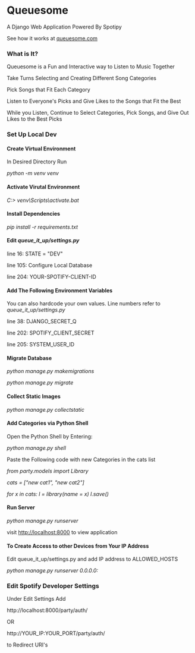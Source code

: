 <h1> Queuesome </h1>

   A Django Web Application Powered By Spotipy

   See how it works at <a href="https://queuesome.com/tutorial">queuesome.com</a>



   <h3>What is It?</h3>

   Queuesome is a Fun and Interactive way to Listen to Music Together

   Take Turns Selecting and Creating Different Song Categories

   Pick Songs that Fit Each Category

   Listen to Everyone's Picks and Give Likes to the Songs that Fit the Best 

   While you Listen, Continue to Select Categories, Pick Songs, and Give Out Likes to the Best Picks



   <h3> Set Up Local Dev </h3>
   
   <h4>Create Virtual Environment</h4>

   In Desired Directory Run

   <I>python -m venv venv</I>


   <h4>Activate Virutal Environment</h4>
 
   <I>C:\> venv\Scripts\activate.bat</I>


   <h4> Install Dependencies </h4>

   <I>pip install -r requirements.txt</I>


   <h4> Edit <I>queue_it_up/settings.py</I> </h4>

   line 16: STATE = "DEV"

   line 105: Configure Local Database

   line 204: YOUR-SPOTIFY-CLIENT-ID


   <h4> Add The Following Environment Variables </h4>

   You can also hardcode your own values. Line numbers refer to <I>queue_it_up/settings.py</I>

   line 38: DJANGO_SECRET_Q

   line 202: SPOTIFY_CLIENT_SECRET

   line 205: SYSTEM_USER_ID


   <h4> Migrate Database </h4>

   <I>python manage.py makemigrations</I>

   <I>python manage.py migrate</I>


   <h4> Collect Static Images </h4>

   <I>python manage.py collectstatic</I>


   <h4>Add Categories via Python Shell</h4>

   Open the Python Shell by Entering:

   <I>python manage.py shell</I>

   Paste the Following code with new Categories in the cats list

   <I>from party.models import Library</I>

   <I>cats = ["new cat1", "new cat2"]</I>

   <I>for x in cats:</I>
       <I>l = library(name = x)</I>
       <I>l.save()</I>


   <h4> Run Server </h4>

   <I>python manage.py runserver</I>

   visit <a href="http://localhost:8000">http://localhost:8000</a> to view application


   <h4>To Create Access to other Devices from Your IP Address</h4>

   Edit queue_it_up/settings.py and add IP address to ALLOWED_HOSTS

   <I>python manage.py runserver 0.0.0.0:<PORT></I>
   
   
   <h3> Edit Spotify Developer Settings </h3>
   
   Under Edit Settings Add
   
   http://localhost:8000/party/auth/
   
   OR
   
   http://YOUR_IP:YOUR_PORT/party/auth/
   
   to Redirect URI's





